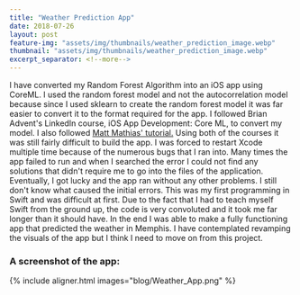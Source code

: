 ```yaml
---
title: "Weather Prediction App"
date: 2018-07-26
layout: post
feature-img: "assets/img/thumbnails/weather_prediction_image.webp" 
thumbnail: "assets/img/thumbnails/weather_prediction_image.webp" 
excerpt_separator: <!--more-->
---
```


I have converted my Random Forest Algorithm into an iOS app using CoreML.
I used the random forest model and not the autocorrelation model because since I used sklearn
to create the random forest model it was far easier to convert it to the format required for the app.
I followed Brian Advent's LinkedIn course, iOS App Development: Core ML, to convert my model.
I also followed [Matt Mathias' tutorial.](https://www.bignerdranch.com/blog/machine-learning-in-ios-using-core-ml/)
Using both of the courses it was still fairly difficult to build the app.
I was forced to restart Xcode multiple time because of the numerous bugs that I ran into.
Many times the app failed to run and when I searched the error I could not find any 
solutions that didn't require me to go into the files of the application.
Eventually, I got lucky and the app ran without any other problems. I still don't know 
what caused the initial errors.
This was my first programming in Swift and was difficult at first. Due to the fact that
I had to teach myself Swift from the ground up, the code is very convoluted and 
it took me far longer than it should have.
In the end I was able to make a fully functioning app that predicted the weather in Memphis.
I have contemplated revamping the visuals of the app but I think I need to move on from this project.

### A screenshot of the app:
{% include aligner.html images="blog/Weather_App.png" %}